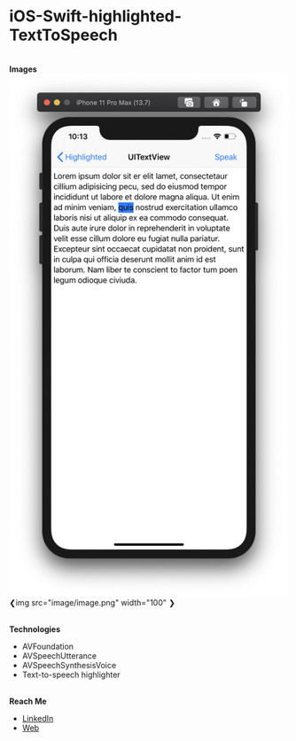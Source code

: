 # iOS-Swift-highlighted-TextToSpeech

<br/>**Images**
![modules](/image/image.png)
❮img src="image/image.png" width="100" ❯


<br/>**Technologies**
* AVFoundation
* AVSpeechUtterance
* AVSpeechSynthesisVoice
* Text-to-speech highlighter



<br/>**Reach Me**
* [LinkedIn](https://www.linkedin.com/in/arifinfrds/)
* [Web](https://arifinfrds.github.io)

